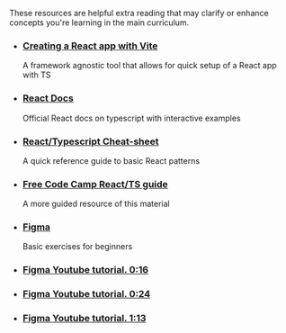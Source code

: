 These resources are helpful extra reading that may clarify or enhance concepts you're learning in the main curriculum.

- ### [Creating a React app with Vite](https://vitejs.dev/guide/)
  A framework agnostic tool that allows for quick setup of a React app with TS
- ### [React Docs](https://react.dev/learn/typescript)
  Official React docs on typescript with interactive examples
- ### [React/Typescript Cheat-sheet](https://github.com/typescript-cheatsheets/react)
  A quick reference guide to basic React patterns
- ### [Free Code Camp React/TS guide](https://www.freecodecamp.org/news/using-typescript-in-react-apps/)
  A more guided resource of this material
- ### [Figma](https://help.figma.com/hc/en-us/sections/4405269443991-Figma-for-beginners-4-parts)
  Basic exercises for beginners
- ### [Figma Youtube tutorial. 0:16](https://www.youtube.com/watch?v=jk1T0CdLxwU)
- ### [Figma Youtube tutorial. 0:24](https://www.youtube.com/watch?v=FTFaQWZBqQ8)
- ### [Figma Youtube tutorial. 1:13](https://www.youtube.com/watch?v=ezldKx-jPag)